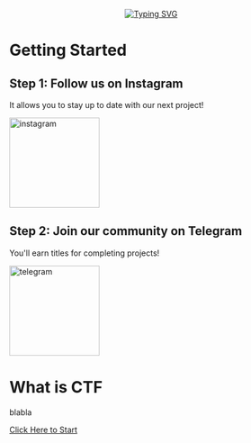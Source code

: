 <p align="center">
<a href="https://git.io/typing-svg"><img src="https://readme-typing-svg.herokuapp.com?font=Fira+Code&size=28&pause=1000&color=6A6FB1&center=true&vCenter=true&width=435&lines=Welcome+to+Jom+Belajar+CTF;Let's+get+you+the+details!" alt="Typing SVG" /></a>
</p>

# Getting Started

## Step 1: Follow us on Instagram
It allows you to stay up to date with our next project!

<p align="left">  
    <a href="instagram" target="_blank"> <img src="https://raw.githubusercontent.com/g3nj1z/Jom-Belajar-CTF/9b155683483e435feb3ffe50cfcdf27a01d8f75f/img/icons8-instagram.svg" alt="instagram" width="160" height="160"/> </a>
</p>
    
## Step 2: Join our community on Telegram
You'll earn titles for completing projects!

<p align="left">  
    <a href="https://t.me/hibiscuslabcommunity" target="_blank"> <img src="https://raw.githubusercontent.com/g3nj1z/Jom-Belajar-CTF/9b155683483e435feb3ffe50cfcdf27a01d8f75f/img/icons8-telegram.svg" alt="telegram" width="160" height="160"/> </a>   
</p>
    
    
# What is CTF
blabla

[Click Here to Start](https://github.com/g3nj1z/Jom-Belajar-CTF/blob/main/lesson/levels.md)

